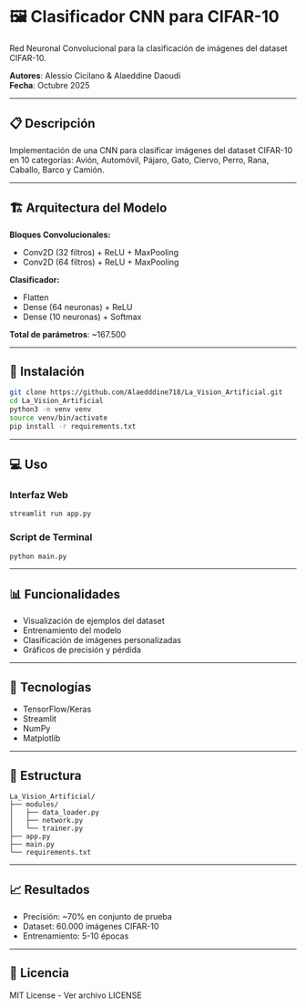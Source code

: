 # 🖼️ Clasificador CNN para CIFAR-10

Red Neuronal Convolucional para la clasificación de imágenes del dataset CIFAR-10.

**Autores**: Alessio Cicilano & Alaeddine Daoudi  
**Fecha**: Octubre 2025

---

## 📋 Descripción

Implementación de una CNN para clasificar imágenes del dataset CIFAR-10 en 10 categorías: Avión, Automóvil, Pájaro, Gato, Ciervo, Perro, Rana, Caballo, Barco y Camión.

---

## 🏗️ Arquitectura del Modelo

**Bloques Convolucionales:**
- Conv2D (32 filtros) + ReLU + MaxPooling
- Conv2D (64 filtros) + ReLU + MaxPooling

**Clasificador:**
- Flatten
- Dense (64 neuronas) + ReLU
- Dense (10 neuronas) + Softmax

**Total de parámetros**: ~167.500

---

## 🚀 Instalación

```bash
git clone https://github.com/Alaedddine718/La_Vision_Artificial.git
cd La_Vision_Artificial
python3 -m venv venv
source venv/bin/activate
pip install -r requirements.txt
```

---

## 💻 Uso

### Interfaz Web
```bash
streamlit run app.py
```

### Script de Terminal
```bash
python main.py
```

---

## 📊 Funcionalidades

- Visualización de ejemplos del dataset
- Entrenamiento del modelo
- Clasificación de imágenes personalizadas
- Gráficos de precisión y pérdida

---

## 🔧 Tecnologías

- TensorFlow/Keras
- Streamlit
- NumPy
- Matplotlib

---

## 📄 Estructura

```
La_Vision_Artificial/
├── modules/
│   ├── data_loader.py
│   ├── network.py
│   └── trainer.py
├── app.py
├── main.py
└── requirements.txt
```

---

## 📈 Resultados

- Precisión: ~70% en conjunto de prueba
- Dataset: 60.000 imágenes CIFAR-10
- Entrenamiento: 5-10 épocas

---

## 📄 Licencia

MIT License - Ver archivo LICENSE
